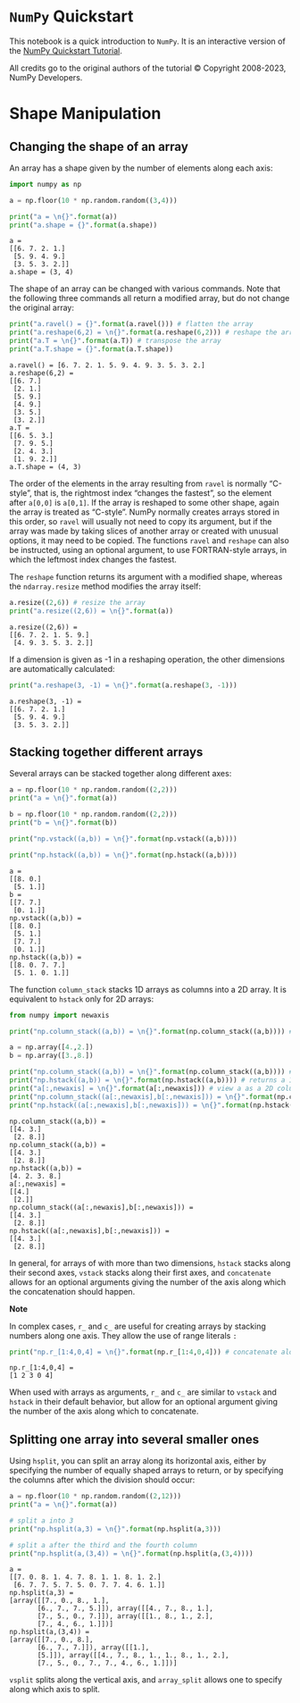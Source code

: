 # `NumPy` Quickstart

This notebook is a quick introduction to `NumPy`. It is an interactive version of the [NumPy Quickstart Tutorial](https://docs.scipy.org/doc/numpy/user/quickstart.html).

All credits go to the original authors of the tutorial © Copyright 2008-2023, NumPy Developers.

# Shape Manipulation

## Changing the shape of an array

An array has a shape given by the number of elements along each axis:


```python
import numpy as np

a = np.floor(10 * np.random.random((3,4)))

print("a = \n{}".format(a))
print("a.shape = {}".format(a.shape))
```

    a = 
    [[6. 7. 2. 1.]
     [5. 9. 4. 9.]
     [3. 5. 3. 2.]]
    a.shape = (3, 4)


The shape of an array can be changed with various commands. Note that the following three commands all return a modified array, but do not change the original array:


```python
print("a.ravel() = {}".format(a.ravel())) # flatten the array
print("a.reshape(6,2) = \n{}".format(a.reshape(6,2))) # reshape the array
print("a.T = \n{}".format(a.T)) # transpose the array
print("a.T.shape = {}".format(a.T.shape))
```

    a.ravel() = [6. 7. 2. 1. 5. 9. 4. 9. 3. 5. 3. 2.]
    a.reshape(6,2) = 
    [[6. 7.]
     [2. 1.]
     [5. 9.]
     [4. 9.]
     [3. 5.]
     [3. 2.]]
    a.T = 
    [[6. 5. 3.]
     [7. 9. 5.]
     [2. 4. 3.]
     [1. 9. 2.]]
    a.T.shape = (4, 3)


The order of the elements in the array resulting from `ravel` is normally “C-style”, that is, the rightmost index “changes the fastest”, so the element after `a[0,0]` is `a[0,1]`. If the array is reshaped to some other shape, again the array is treated as “C-style”. NumPy normally creates arrays stored in this order, so `ravel` will usually not need to copy its argument, but if the array was made by taking slices of another array or created with unusual options, it may need to be copied. The functions `ravel` and `reshape` can also be instructed, using an optional argument, to use FORTRAN-style arrays, in which the leftmost index changes the fastest.

The `reshape` function returns its argument with a modified shape, whereas the `ndarray.resize` method modifies the array itself:


```python
a.resize((2,6)) # resize the array
print("a.resize((2,6)) = \n{}".format(a))
```

    a.resize((2,6)) = 
    [[6. 7. 2. 1. 5. 9.]
     [4. 9. 3. 5. 3. 2.]]


If a dimension is given as -1 in a reshaping operation, the other dimensions are automatically calculated:


```python
print("a.reshape(3, -1) = \n{}".format(a.reshape(3, -1)))
```

    a.reshape(3, -1) = 
    [[6. 7. 2. 1.]
     [5. 9. 4. 9.]
     [3. 5. 3. 2.]]


## Stacking together different arrays

Several arrays can be stacked together along different axes:


```python
a = np.floor(10 * np.random.random((2,2)))
print("a = \n{}".format(a))

b = np.floor(10 * np.random.random((2,2)))
print("b = \n{}".format(b))

print("np.vstack((a,b)) = \n{}".format(np.vstack((a,b))))

print("np.hstack((a,b)) = \n{}".format(np.hstack((a,b))))
```

    a = 
    [[8. 0.]
     [5. 1.]]
    b = 
    [[7. 7.]
     [0. 1.]]
    np.vstack((a,b)) = 
    [[8. 0.]
     [5. 1.]
     [7. 7.]
     [0. 1.]]
    np.hstack((a,b)) = 
    [[8. 0. 7. 7.]
     [5. 1. 0. 1.]]


The function `column_stack` stacks 1D arrays as columns into a 2D array. It is equivalent to `hstack` only for 2D arrays:


```python
from numpy import newaxis

print("np.column_stack((a,b)) = \n{}".format(np.column_stack((a,b)))) # with 2D arrays

a = np.array([4.,2.])
b = np.array([3.,8.])

print("np.column_stack((a,b)) = \n{}".format(np.column_stack((a,b)))) # returns a 2D array
print("np.hstack((a,b)) = \n{}".format(np.hstack((a,b)))) # returns a 1D array
print("a[:,newaxis] = \n{}".format(a[:,newaxis])) # view a as a 2D column vector
print("np.column_stack((a[:,newaxis],b[:,newaxis])) = \n{}".format(np.column_stack((a[:,newaxis],b[:,newaxis]))))
print("np.hstack((a[:,newaxis],b[:,newaxis])) = \n{}".format(np.hstack((a[:,newaxis],b[:,newaxis]))))
```

    np.column_stack((a,b)) = 
    [[4. 3.]
     [2. 8.]]
    np.column_stack((a,b)) = 
    [[4. 3.]
     [2. 8.]]
    np.hstack((a,b)) = 
    [4. 2. 3. 8.]
    a[:,newaxis] = 
    [[4.]
     [2.]]
    np.column_stack((a[:,newaxis],b[:,newaxis])) = 
    [[4. 3.]
     [2. 8.]]
    np.hstack((a[:,newaxis],b[:,newaxis])) = 
    [[4. 3.]
     [2. 8.]]


In general, for arrays of with more than two dimensions, `hstack` stacks along their second axes, `vstack` stacks along their first axes, and `concatenate` allows for an optional arguments giving the number of the axis along which the concatenation should happen.

**Note**

In complex cases, `r_` and `c_` are useful for creating arrays by stacking numbers along one axis. They allow the use of range literals `:`


```python
print("np.r_[1:4,0,4] = \n{}".format(np.r_[1:4,0,4])) # concatenate along the first axis
```

    np.r_[1:4,0,4] = 
    [1 2 3 0 4]


When used with arrays as arguments, `r_` and `c_` are similar to `vstack` and `hstack` in their default behavior, but allow for an optional argument giving the number of the axis along which to concatenate.

## Splitting one array into several smaller ones

Using `hsplit`, you can split an array along its horizontal axis, either by specifying the number of equally shaped arrays to return, or by specifying the columns after which the division should occur:


```python
a = np.floor(10 * np.random.random((2,12)))
print("a = \n{}".format(a))

# split a into 3
print("np.hsplit(a,3) = \n{}".format(np.hsplit(a,3)))

# split a after the third and the fourth column
print("np.hsplit(a,(3,4)) = \n{}".format(np.hsplit(a,(3,4))))
```

    a = 
    [[7. 0. 8. 1. 4. 7. 8. 1. 1. 8. 1. 2.]
     [6. 7. 7. 5. 7. 5. 0. 7. 7. 4. 6. 1.]]
    np.hsplit(a,3) = 
    [array([[7., 0., 8., 1.],
           [6., 7., 7., 5.]]), array([[4., 7., 8., 1.],
           [7., 5., 0., 7.]]), array([[1., 8., 1., 2.],
           [7., 4., 6., 1.]])]
    np.hsplit(a,(3,4)) = 
    [array([[7., 0., 8.],
           [6., 7., 7.]]), array([[1.],
           [5.]]), array([[4., 7., 8., 1., 1., 8., 1., 2.],
           [7., 5., 0., 7., 7., 4., 6., 1.]])]


`vsplit` splits along the vertical axis, and `array_split` allows one to specify along which axis to split.
